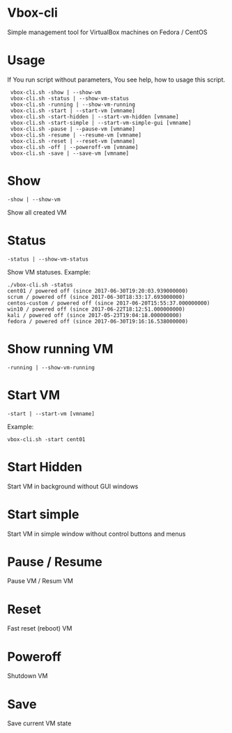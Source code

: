 # Vbox-cli
Simple management tool for VirtualBox machines on Fedora / CentOS

# Usage
If You run script without parameters, You see help, how to usage this script.
```
 vbox-cli.sh -show | --show-vm
 vbox-cli.sh -status | --show-vm-status
 vbox-cli.sh -running | --show-vm-running
 vbox-cli.sh -start | --start-vm [vmname]
 vbox-cli.sh -start-hidden | --start-vm-hidden [vmname]
 vbox-cli.sh -start-simple | --start-vm-simple-gui [vmname]
 vbox-cli.sh -pause | --pause-vm [vmname]
 vbox-cli.sh -resume | --resume-vm [vmname]
 vbox-cli.sh -reset | --reset-vm [vmname]
 vbox-cli.sh -off | --poweroff-vm [vmname]
 vbox-cli.sh -save | --save-vm [vmname]

```
# Show
```
-show | --show-vm
```
Show all created VM

# Status
```
-status | --show-vm-status
```
Show VM statuses. Example:
```
./vbox-cli.sh -status
cent01 / powered off (since 2017-06-30T19:20:03.939000000)
scrum / powered off (since 2017-06-30T18:33:17.693000000)
centos-custom / powered off (since 2017-06-20T15:55:37.000000000)
win10 / powered off (since 2017-06-22T18:12:51.000000000)
kali / powered off (since 2017-05-23T19:04:18.000000000)
fedora / powered off (since 2017-06-30T19:16:16.538000000)
```

# Show running VM
```
-running | --show-vm-running
```

# Start VM
```
-start | --start-vm [vmname]
```
Example:
```
vbox-cli.sh -start cent01
```

# Start Hidden
Start VM in background without GUI windows

# Start simple
Start VM in simple window without control buttons and menus

# Pause / Resume
Pause VM / Resum VM

# Reset
Fast reset (reboot) VM

# Poweroff
Shutdown VM

# Save
Save current VM state